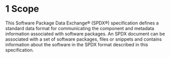 # 1 Scope

This Software Package Data Exchange® (SPDX®) specification defines a standard data format for communicating the component and metadata information associated with software packages. An SPDX document can be associated with a set of software packages, files or snippets and contains information about the software in the SPDX format described in this specification.
